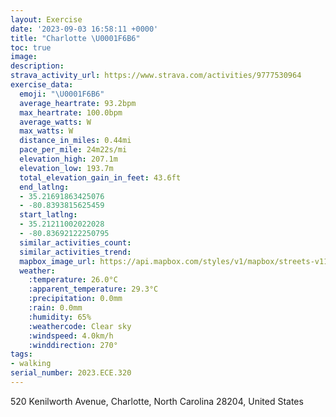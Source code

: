 ```yaml
---
layout: Exercise
date: '2023-09-03 16:58:11 +0000'
title: "Charlotte \U0001F6B6"
toc: true
image:
description:
strava_activity_url: https://www.strava.com/activities/9777530964
exercise_data:
  emoji: "\U0001F6B6"
  average_heartrate: 93.2bpm
  max_heartrate: 100.0bpm
  average_watts: W
  max_watts: W
  distance_in_miles: 0.44mi
  pace_per_mile: 24m22s/mi
  elevation_high: 207.1m
  elevation_low: 193.7m
  total_elevation_gain_in_feet: 43.6ft
  end_latlng:
  - 35.21691863425076
  - -80.8393815625459
  start_latlng:
  - 35.21211002022028
  - -80.83692122250795
  similar_activities_count:
  similar_activities_trend:
  mapbox_image_url: https://api.mapbox.com/styles/v1/mapbox/streets-v11/static/path-5+787af2-1.0(sw%7CuEnqklN%7D%40rAg%40h%40k%40v%40oAvAgAxA),pin-s-s+e5b22e(-80.83752,35.21418),pin-s-f+89ae00(-80.83932,35.215669999999996)/auto/800x800?access_token=pk.eyJ1Ijoiam9zaGJlY2ttYW4iLCJhIjoiY205eWR2aDd1MWZ6djJrbXc4a3M0bWZleiJ9.XiG9OWkNcZk2QzjJbxLB4A
  weather:
    :temperature: 26.0°C
    :apparent_temperature: 29.3°C
    :precipitation: 0.0mm
    :rain: 0.0mm
    :humidity: 65%
    :weathercode: Clear sky
    :windspeed: 4.0km/h
    :winddirection: 270°
tags:
- walking
serial_number: 2023.ECE.320
---
```

520 Kenilworth Avenue, Charlotte, North Carolina 28204, United States
